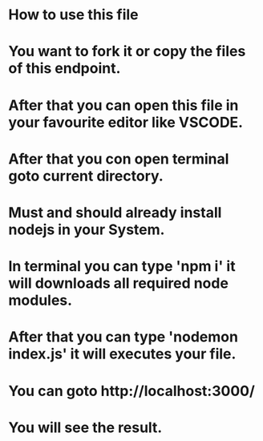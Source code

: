 # How to use this file

# You want to fork it or copy the files of this endpoint.

# After that you can open this file in your favourite editor like VSCODE.

# After that you con open terminal goto current directory.

# Must and should already install nodejs in your System.

# In terminal you can type 'npm i' it will downloads all required node modules.

# After that you can type 'nodemon index.js' it will executes your file.

# You can goto http://localhost:3000/ 

# You will see the result.
